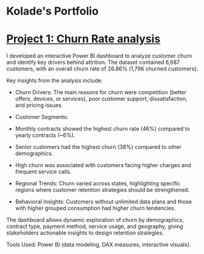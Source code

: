 # Kolade's Portfolio

# [Project 1: Churn Rate analysis](https://github.com/IbnOladele/Power-BI_Projects)

I developed an interactive Power BI dashboard to analyze customer churn and identify key drivers behind attrition. The dataset contained 6,687 customers, with an overall churn rate of 26.86% (1,796 churned customers).

Key insights from the analysis include:

* Churn Drivers: The main reasons for churn were competition (better offers, devices, or services), poor customer support, dissatisfaction, and pricing issues.

* Customer Segments:

 - Monthly contracts showed the highest churn rate (46%) compared to yearly contracts (~6%).

 - Senior customers had the highest churn (38%) compared to other demographics.

 - High churn was associated with customers facing higher charges and frequent service calls.

* Regional Trends: Churn varied across states, highlighting specific regions where customer retention strategies should be strengthened.

* Behavioral Insights: Customers without unlimited data plans and those with higher grouped consumption had higher churn tendencies.

The dashboard allows dynamic exploration of churn by demographics, contract type, payment method, service usage, and geography, giving stakeholders actionable insights to design retention strategies.

Tools Used: Power BI (data modeling, DAX measures, interactive visuals).
